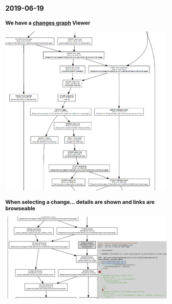 ## 2019-06-19

### We have a [changes graph](../../files/changesgraph.md) Viewer

![](changesgraph.png)


### When selecting a change... details are shown and links are browseable

![](changegraph_and_details.png)